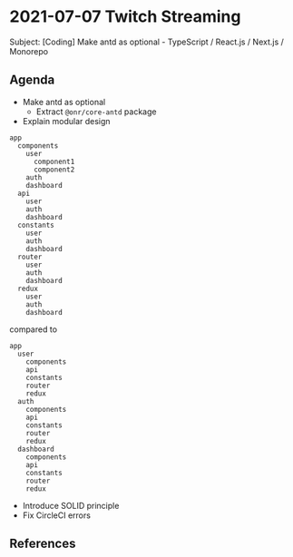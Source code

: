 # 2021-07-07 Twitch Streaming

Subject: [Coding] Make antd as optional - TypeScript / React.js / Next.js / Monorepo

<!--  
const div = document.querySelector('.sc-AxjAm .iltvOi');
div.innerText = 'https://hackmd.io/@koshuang/twitch-streaming';
div.style.fontSize='18px';
-->

## Agenda

- Make antd as optional
  - Extract `@onr/core-antd` package
- Explain modular design
```
app
  components
    user
      component1
      component2
    auth
    dashboard
  api
    user
    auth
    dashboard
  constants
    user
    auth
    dashboard
  router
    user
    auth
    dashboard
  redux
    user
    auth
    dashboard
```

compared to

```
app
  user
    components
    api
    constants
    router
    redux
  auth
    components
    api
    constants
    router
    redux
  dashboard
    components
    api
    constants
    router
    redux
```

- Introduce SOLID principle
- Fix CircleCI errors

## References
















